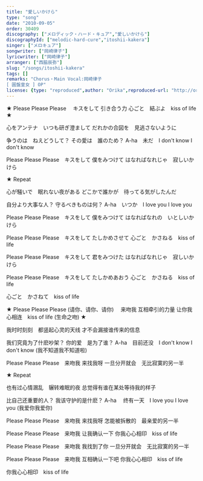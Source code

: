 ```yaml
---
title: "愛しいかけら"
type: "song"
date: "2010-09-05"
order: 30409
discography: ["メロディック・ハード・キュア","愛しいかけら"]
discographyId: ["melodic-hard-cure","itoshii-kakera"]
singer: ["メロキュア"]
songwriter: ["岡崎律子"]
lyricwriter: ["岡崎律子"]
arranger: ["西脇辰弥"]
slug: "/songs/itoshii-kakera"
tags: []
remarks: "Chorus・Main Vocal:岡崎律子
[ 圓盤皇女 ] OP"
license: {type: "reproduced",author: "Orika",reproduced-url: "http://orikamushi.myweb.hinet.net/",reproduced-website: "織歌蟲網站"}
---
```


★ Please Please Please 　キスをして 
引き合う力 
心ごと　結ぶよ　kiss of life ★ 

心をアンテナ　いつも研ぎ澄まして 
だれかの合図を　見逃さないように 

争うのは　ねえどうして？ 
その愛は　誰のため？ 
A-ha　未だ　I don't know I don't know 

Please Please Please　キスをして 
僕をみつけて 
はなればなれじゃ　寂しいかけら 

★ Repeat 

心が騒いで　眠れない夜がある 
どこかで誰かが　待ってる気がしたんだ 

自分より大事な人？ 
守るべきものは何？ 
A-ha　いつか　I love you I love you 

Please Please Please　キスをして 
僕をみつけて 
はなればなれの　いとしいかけら 

Please Please Please　キスをして 
たしかめさせて 
心ごと　かさねる　kiss of life 

Please Please Please　キスをして 
君をみつけた 
はなればなれじゃ　寂しいかけら 

Please Please Please　キスをして 
たしかめあおう 
心ごと　かさねる　kiss of life 

心ごと　かさねて　kiss of life

<!-- 翻译 -->

★ Please Please Please (请你、请你、请你) 　来吻我
互相牵引的力量
让你我心相连　kiss of life (生命之吻) ★ 

我时时刻刻　都竖起心灵的天线
才不会漏接谁传来的信息

我们究竟为了什麽吵架？ 
你的爱　是为了谁？ 
A-ha　目前还没　I don't know I don't know (我不知道我不知道啦)

Please Please Please　来吻我
来找我呀
一旦分开就会　无比寂寞的另一半

★ Repeat 

也有过心情溷乱　辗转难眠的夜
总觉得有谁在某处等待我的样子

比自己还重要的人？ 
我该守护的是什麽？ 
A-ha　 终有一天　I love you I love you (我爱你我爱你) 

Please Please Please　来吻我
来找我呀
怎能被拆散的　最亲爱的另一半

Please Please Please　来吻我
让我确认一下
你我心心相印　kiss of life 

Please Please Please　来吻我
我找到了你
一旦分开就会　无比寂寞的另一半

Please Please Please　来吻我
互相确认一下吧
你我心心相印　kiss of life 

你我心心相印　kiss of life
